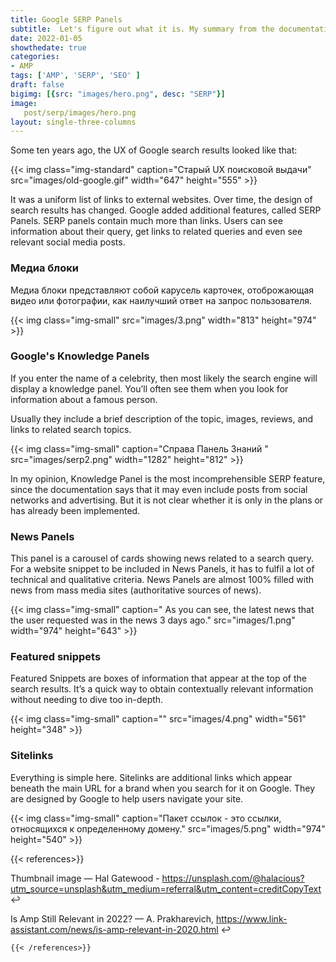 ```yaml
---
title: Google SERP Panels
subtitle:  Let's figure out what it is. My summary from the documentation.
date: 2022-01-05
showthedate: true
categories:
- AMP
tags: ['AMP', 'SERP', 'SEO' ]
draft: false
bigimg: [{src: "images/hero.png", desc: "SERP"}]
image:
   post/serp/images/hero.png
layout: single-three-columns
---
```



Some ten years ago, the UX of Google search results looked like that:
 <!--more-->


{{< img class="img-standard" caption="Старый UX поисковой выдачи" src="images/old-google.gif" width="647" height="555"   >}}


It was a uniform list of links to external websites. Over time, the design of search results has changed. Google added additional features, called SERP Panels. SERP panels contain much more than links. Users can see information about their query, get links to related queries and even see relevant social media posts. 





 ### Медиа блоки

Медиа блоки представляют собой карусель карточек, отоброжающая видео или фотографии, как наилучший ответ на запрос пользователя. 

{{< img class="img-small"  src="images/3.png" width="813" height="974" >}}



### Google's Knowledge Panels 

If you enter the name of a celebrity, then most likely the search engine will display a knowledge panel. You’ll often see them when you look for information about a famous person.

Usually they include a brief description of the topic, images, reviews, and links to related search topics. 



{{< img class="img-small" caption="Справа Панель Знаний " src="images/serp2.png" width="1282" height="812"   >}}
 


In my opinion, Knowledge Panel is the most incomprehensible SERP feature,  since the documentation says that it may even include  posts from social networks and advertising. 
But it is not clear whether it is only in the plans or has already been implemented.




### News Panels 


This panel is a carousel of cards showing news related to a search query. For a website snippet to be included in  News Panels, it has to fulfil a lot of technical and qualitative criteria. 
News Panels are almost 100% filled with news from mass media sites (authoritative sources of news). 




{{< img class="img-small" caption=" As you can see, the latest news that the user requested was in the news 3 days ago." src="images/1.png" width="974" height="643"   >}}





### Featured snippets 


Featured Snippets are boxes of information that appear at the top of the search results. It’s a quick way  to obtain contextually relevant information without needing to  dive too in-depth.


{{< img class="img-small" caption="" src="images/4.png" width="561" height="348"   >}}




### Sitelinks



Everything is simple here.  Sitelinks are additional links which appear beneath the main URL for a brand  when you search for it on Google. They are designed by Google to help users navigate your site.


{{< img class="img-small" caption="Пакет ссылок - это ссылки, относящихся к определенному домену." src="images/5.png"  width="974" height="540"  >}}






{{< references>}}

Thumbnail image — Hal Gatewood - 
    https://unsplash.com/@halacious?utm_source=unsplash&utm_medium=referral&utm_content=creditCopyText ↩︎

Is Amp Still Relevant in 2022? —  A. Prakharevich, https://www.link-assistant.com/news/is-amp-relevant-in-2020.html ↩︎

    {{< /references>}}